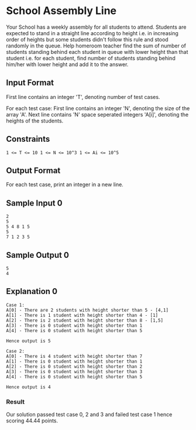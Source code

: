 # School Assembly Line
Your School has a weekly assembly for all students to attend. Students are expected to stand in a straight line according to height i.e. in increasing order of heights but some students didn't follow this rule and stood randomly in the queue. Help homeroom teacher find the sum of number of students standing behind each student in queue with lower height than that student i.e. for each student, find number of students standing behind him/her with lower height and add it to the answer.

## Input Format

First line contains an integer 'T', denoting number of test cases.

For each test case: First line contains an integer 'N', denoting the size of the array 'A'. Next line contains 'N' space seperated integers 'A[i]', denoting the heights of the students.

## Constraints

`1 <= T <= 10 1 <= N <= 10^3 1 <= Ai <= 10^5`

## Output Format

For each test case, print an integer in a new line.

## Sample Input 0
```
2
5
5 4 8 1 5
5 
7 1 2 3 5 
```

## Sample Output 0
```
5
4
```

## Explanation 0
```
Case 1:
A[0] - There are 2 students with height shorter than 5 - [4,1]
A[1] - There is 1 student with height shorter than 4 - [1]
A[2] - There is 2 student with height shorter than 8 - [1,5]
A[3] - There is 0 student with height shorter than 1 
A[4] - There is 0 student with height shorter than 5 

Hence output is 5

Case 2:
A[0] - There is 4 student with height shorter than 7
A[1] - There is 0 student with height shorter than 1
A[2] - There is 0 student with height shorter than 2
A[3] - There is 0 student with height shorter than 3
A[4] - There is 0 student with height shorter than 5

Hence output is 4
```

### Result
Our solution passed test case 0, 2 and 3 and failed test case 1 hence scoring 44.44 points.